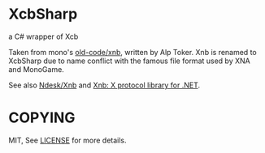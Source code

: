 # XcbSharp
a C# wrapper of Xcb

Taken from mono's [old-code/xnb][1], written by Alp Toker. Xnb is renamed to XcbSharp due to name conflict with the famous file format used by XNA and MonoGame.

See also [Ndesk/Xnb][2] and [Xnb: X protocol library for .NET][3].

# COPYING

MIT, See [LICENSE](./LICENSE) for more details.


[1]: https://github.com/mono/old-code/tree/master/acceptance-tests-ifolder/xnb
[2]: http://ndesk.org/Xnb
[3]: https://lists.freedesktop.org/archives/xcb/2006-February/001326.html
